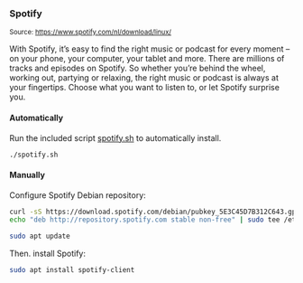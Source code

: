### Spotify

<small>Source: https://www.spotify.com/nl/download/linux/</small>

With Spotify, it’s easy to find the right music or podcast for every moment – on your phone, your computer, your tablet and more. There are millions of tracks and episodes on Spotify. So whether you’re behind the wheel, working out, partying or relaxing, the right music or podcast is always at your fingertips. Choose what you want to listen to, or let Spotify surprise you.

#### **Automatically**

Run the included script [spotify.sh](spotify.sh) to automatically install.

```bash
./spotify.sh
```

#### **Manually**

Configure Spotify Debian repository:

```bash
curl -sS https://download.spotify.com/debian/pubkey_5E3C45D7B312C643.gpg | sudo apt-key add -
echo "deb http://repository.spotify.com stable non-free" | sudo tee /etc/apt/sources.list.d/spotify.list

sudo apt update
```

Then. install Spotify:

```bash
sudo apt install spotify-client
```
